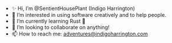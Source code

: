 - ✨ Hi, I’m @SentientHousePlant (Indigo Harrington)
- 👀 I’m interested in using software creatively and to help people.
- 🌱 I’m currently learning Rust 🦀
- 💞️ I’m looking to collaborate on anything!
- 📫 How to reach me: adventures@indigoharrington.com
